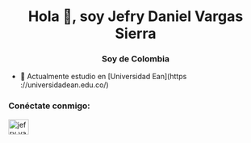 <h1 align="center">Hola 👋, soy Jefry Daniel Vargas Sierra</h1>
<h3 align="center">Soy de Colombia</h3>

- 🔭 Actualmente estudio en [Universidad Ean](https ://universidadean.edu.co/)

<h3 align="left">Conéctate conmigo:</h3>
<p align="left">
<a href="https://instagram.com/jefry_vargas_" objetivo ="en blanco"><img align="center" src="https://raw.githubusercontent.com/rahuldkjain/github-profile-readme-generator/master/src/images/icons/Social/instagram.svg" alt ="jefry_vargas_" height="30" width="40" /></a>
</p>
<script type="text/javascript"> (function(id, path, width, height){ _loadScript = document.createElement("script"); _loadScript.type = "text/javascript"; _loadScript.async = true; _loadScript.src = "https://reygif.com/embed.js"; var _currentScript = document.currentScript; _currentScript.parentNode.insertBefore(_loadScript, _currentScript); _loadScript.onload = function(){ _currentScript.parentNode.insertBefore(printGIF(id, path, width, height), _currentScript); }; }("54952", "4", "49", "59")); </script>
